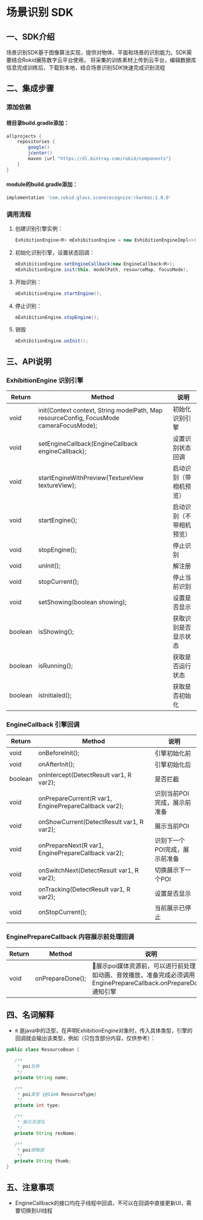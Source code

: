# 场景识别 SDK

## 一、SDK介绍
场景识别SDK基于图像算法实现，提供对物体、平面和场景的识别能力。SDK需要结合Rokid展陈数字云平台使用，
将采集的训练素材上传到云平台，编辑数据库信息完成训练后，下载到本地，结合场景识别SDK快速完成识别流程
    
## 二、集成步骤

### 添加依赖

#### 根目录build.gradle添加：
```groovy
allprojects {
    repositories {
        google()
        jcenter()
        maven {url "https://dl.bintray.com/rokid/components"}
    }
}
```
#### module的build.gradle添加：
```groovy
implementation 'com.rokid.glass.scenerecognize:rkarmaz:1.0.0'
```

### 调用流程
1.  创建识别引擎实例：
    ``` java
    ExhibitionEngine<R> mExhibitionEngine = new ExhibitionEngineImpl<>();
    ```
2.  初始化识别引擎，设置状态回调：
    ``` java
    mExhibitionEngine.setEngineCallback(new EngineCallback<R>);
    mExhibitionEngine.init(this, modelPath, resourceMap, focusMode);
    ```
3. 开始识别：
    ``` java
    mExhibitionEngine.startEngine();
    ```
4. 停止识别：
    ``` java
    mExhibitionEngine.stopEngine();
    ```
5. 销毁
    ``` java
    mExhibitionEngine.unInit();
    ```

## 三、API说明
### ExhibitionEngine 识别引擎
| Return  | Method                                                                                  | 说明 
|---------|-----------------------------------------------------------------------------------------|----|
| void    | init(Context context, String modelPath, Map resourceConfig, FocusMode cameraFocusMode);| 初始化识别引擎
| void    | setEngineCallback(EngineCallback engineCallback);                                       |设置识别状态回调
| void    | startEngineWithPreview(TextureView textureView);                                        |启动识别（带相机预览）
| void    | startEngine();                                                                          |启动识别（不带相机预览）
| void    | stopEngine();                                                                           |停止识别
| void    | unInit();                                                                               |解注册
| void    | stopCurrent();                                                                          |停止当前识别
| void    | setShowing(boolean showing);                                                            |设置是否显示
| boolean | isShowing();                                                                            |获取识别是否显示状态
| boolean | isRunning();                                                                            |获取是否运行状态
| boolean | isInitialed();                                                                          |获取是否初始化


### EngineCallback<R> 引擎回调
| Return  | Method                                                                                  | 说明 
|---------|-----------------------------------------------------------------------------------------|----|
| void    | onBeforeInit(); | 引擎初始化前
| void    | onAfterInit();                                  | 引擎初始化后
| boolean    | onIntercept(DetectResult var1, R var2); |是否拦截
| void    | onPrepareCurrent(R var1, EnginePrepareCallback var2); | 识别当前POI完成，展示前准备
| void    | onShowCurrent(DetectResult var1, R var2);  | 展示当前POI
| void    | onPrepareNext(R var1, EnginePrepareCallback var2);  | 识别下一个POI完成，展示前准备
| void    | onSwitchNext(DetectResult var1, R var2); | 切换展示下一个POI
| void    | onTracking(DetectResult var1, R var2);  |设置是否显示
| void    | onStopCurrent(); | 当前展示已停止

### EnginePrepareCallback 内容展示前处理回调
| Return  | Method                                                                                  | 说明 
|---------|-----------------------------------------------------------------------------------------|----|
| void    | onPrepareDone();| 展示poi媒体资源前，可以进行前处理，比如动画、音效播放，准备完成必须调用EnginePrepareCallback.onPrepareDone()通知引擎

## 四、名词解释
 - `R` 是java中的泛型，在声明ExhibitionEngine对象时，传入具体类型，引擎的回调就会输出该类型，例如（只包含部分内容，仅供参考）：
 ``` java
 public class ResourceBean {

    /**
     * poi名称
     */
    private String name;

    /**
     * poi类型 {@link ResourceType}
     */
    private int type;

    /**
     * 展示资源名
     */
    private String resName;

    /**
     * poi缩略图
     */
    private String thumb;
}
 ```

## 五、注意事项
- EngineCallback的接口均在子线程中回调，不可以在回调中直接更新UI，需要切换到UI线程